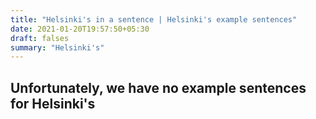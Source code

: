 ```yaml
---
title: "Helsinki's in a sentence | Helsinki's example sentences"
date: 2021-01-20T19:57:50+05:30
draft: falses
summary: "Helsinki's"
---
```

## Unfortunately, we have no example sentences for Helsinki's                 
